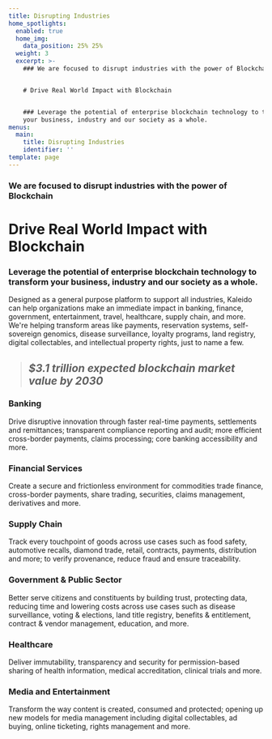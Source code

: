 ```yaml
---
title: Disrupting Industries
home_spotlights:
  enabled: true
  home_img:
    data_position: 25% 25%
  weight: 3
  excerpt: >-
    ### We are focused to disrupt industries with the power of Blockchain


    # Drive Real World Impact with Blockchain


    ### Leverage the potential of enterprise blockchain technology to transform
    your business, industry and our society as a whole.
menus:
  main:
    title: Disrupting Industries
    identifier: ''
template: page
---
```

### We are focused to disrupt industries with the power of Blockchain

# Drive Real World Impact with Blockchain

### Leverage the potential of enterprise blockchain technology to transform your business, industry and our society as a whole.

Designed as a general purpose platform to support all industries, Kaleido can help organizations make an immediate impact in banking, finance, government, entertainment, travel, healthcare, supply chain, and more. We're helping transform areas like payments, reservation systems, self-sovereign genomics, disease surveillance, loyalty programs, land registry, digital collectables, and intellectual property rights, just to name a few.

> ## *$3.1 trillion expected blockchain market value by 2030*

### Banking

Drive disruptive innovation through faster real-time payments, settlements and remittances; transparent compliance reporting and audit; more efficient cross-border payments, claims processing; core banking accessibility and more.

### Financial Services

Create a secure and frictionless environment for commodities trade finance, cross-border payments, share trading, securities, claims management, derivatives and more.

### Supply Chain

Track every touchpoint of goods across use cases such as food safety, automotive recalls, diamond trade, retail, contracts, payments, distribution and more; to verify provenance, reduce fraud and ensure traceability.

### Government & Public Sector

Better serve citizens and constituents by building trust, protecting data, reducing time and lowering costs across use cases such as disease surveillance, voting & elections, land title registry, benefits & entitlement, contract & vendor management, education, and more.

### Healthcare

Deliver immutability, transparency and security for permission-based sharing of health information, medical accreditation, clinical trials and more.

### Media and Entertainment

Transform the way content is created, consumed and protected; opening up new models for media management including digital collectables, ad buying, online ticketing, rights management and more.